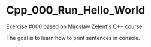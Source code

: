 # Cpp_000_Run_Hello_World
Exercise #000 based on Miroslaw Zelent's C++ course.

The goal is to learn how to print sentences in console.
